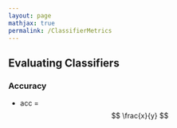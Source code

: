 ```yaml
---
layout: page
mathjax: true
permalink: /ClassifierMetrics
---
```


## Evaluating Classifiers

### Accuracy
- acc = $$ \frac{x}{y} $$
